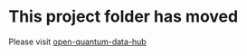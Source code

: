 # This project folder has moved

Please visit [open-quantum-data-hub](/src/lines/line1-edu-research/open-quantum-data-hub)
